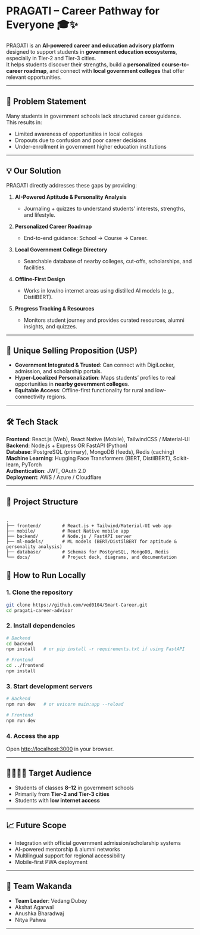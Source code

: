 # PRAGATI – Career Pathway for Everyone 🎓✨

PRAGATI is an **AI-powered career and education advisory platform** designed to support students in **government education ecosystems**, especially in Tier-2 and Tier-3 cities.  
It helps students discover their strengths, build a **personalized course-to-career roadmap**, and connect with **local government colleges** that offer relevant opportunities.  

---

## 🚀 Problem Statement
Many students in government schools lack structured career guidance.  
This results in:
- Limited awareness of opportunities in local colleges  
- Dropouts due to confusion and poor career decisions  
- Under-enrollment in government higher education institutions  

---

## 💡 Our Solution
PRAGATI directly addresses these gaps by providing:
1. **AI-Powered Aptitude & Personality Analysis**  
   - Journaling + quizzes to understand students’ interests, strengths, and lifestyle.  

2. **Personalized Career Roadmap**  
   - End-to-end guidance: School → Course → Career.  

3. **Local Government College Directory**  
   - Searchable database of nearby colleges, cut-offs, scholarships, and facilities.  

4. **Offline-First Design**  
   - Works in low/no internet areas using distilled AI models (e.g., DistilBERT).  

5. **Progress Tracking & Resources**  
   - Monitors student journey and provides curated resources, alumni insights, and quizzes.  

---

## 🔑 Unique Selling Proposition (USP)
- **Government Integrated & Trusted**: Can connect with DigiLocker, admission, and scholarship portals.  
- **Hyper-Localized Personalization**: Maps students’ profiles to real opportunities in **nearby government colleges**.  
- **Equitable Access**: Offline-first functionality for rural and low-connectivity regions.  

---

## 🛠️ Tech Stack
**Frontend**: React.js (Web), React Native (Mobile), TailwindCSS / Material-UI  
**Backend**: Node.js + Express OR FastAPI (Python)  
**Database**: PostgreSQL (primary), MongoDB (feeds), Redis (caching)  
**Machine Learning**: Hugging Face Transformers (BERT, DistilBERT), Scikit-learn, PyTorch  
**Authentication**: JWT, OAuth 2.0  
**Deployment**: AWS / Azure / Cloudflare  

---

## 📂 Project Structure
```

.
├── frontend/        # React.js + Tailwind/Material-UI web app
├── mobile/          # React Native mobile app
├── backend/         # Node.js / FastAPI server
├── ml-models/       # ML models (BERT/DistilBERT for aptitude & personality analysis)
├── database/        # Schemas for PostgreSQL, MongoDB, Redis
└── docs/            # Project deck, diagrams, and documentation

````

## 📜 How to Run Locally

### 1. Clone the repository
```bash
git clone https://github.com/ved0104/Smart-Career.git
cd pragati-career-advisor
````

### 2. Install dependencies

```bash
# Backend
cd backend
npm install   # or pip install -r requirements.txt if using FastAPI

# Frontend
cd ../frontend
npm install
```

### 3. Start development servers

```bash
# Backend
npm run dev   # or uvicorn main:app --reload

# Frontend
npm run dev
```

### 4. Access the app

Open [http://localhost:3000](http://localhost:3000) in your browser.

---

## 👨‍👩‍👧‍👦 Target Audience

* Students of classes **8–12** in government schools
* Primarily from **Tier-2 and Tier-3 cities**
* Students with **low internet access**

---

## 📈 Future Scope

* Integration with official government admission/scholarship systems
* AI-powered mentorship & alumni networks
* Multilingual support for regional accessibility
* Mobile-first PWA deployment

---

## 👥 Team Wakanda

* **Team Leader**: Vedang Dubey
* Akshat Agarwal
* Anushka Bharadwaj
* Nitya Pahwa

---
